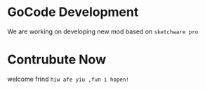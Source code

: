 # GoCode Development
We are working on developing new mod based on `sketchware pro`

# Contrubute Now
welcome frind `hiw afe yiu ,fun i hopen!`

